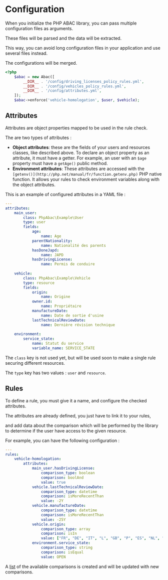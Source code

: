 Configuration
=============

When you initialize the PHP ABAC library, you can pass multiple configuration files as arguments.

These files will be parsed and the data will be extracted.

This way, you can avoid long configuration files in your application and use several files instead.

The configurations will be merged.

```php
<?php
    $abac = new Abac([
        __DIR__ . '/config/driving_licenses_policy_rules.yml',
        __DIR__ . '/config/vehicles_policy_rules.yml',
        __DIR__ . '/config/attributes.yml',
    ]);
    $abac->enforce('vehicle-homologation', $user, $vehicle);
```

Attributes
----------

Attributes are object properties mapped to be used in the rule check.

The are two types of attributes :

* **Object attributes**: these are the fields of your users and resources classes, like described above.
To declare an object property as an attribute, it must have a getter. For example, an user with an ``$age`` property must have a ``getAge()`` public method.
* **Environment attributes**: These attributes are accessed with the ``[getenv()](http://php.net/manual/fr/function.getenv.php)`` PHP native function.
It allows your rules to check environment variables along with the object attributes.

This is an example of configured attributes in a YAML file :

```yaml
---
attributes:
    main_user:
        class: PhpAbac\Example\User
        type: user
        fields:
            age:
                name: Age
            parentNationality:
                name: Nationalité des parents
            hasDoneJapd:
                name: JAPD
            hasDrivingLicense:
                name: Permis de conduire
            
    vehicle:
        class: PhpAbac\Example\Vehicle
        type: resource
        fields:
            origin:
                name: Origine
            owner.id:
                name: Propriétaire
            manufactureDate:
                name: Date de sortie d'usine
            lastTechnicalReviewDate:
                name: Dernière révision technique
        
    environment:
        service_state:
            name: Statut du service
            variable_name: SERVICE_STATE
```

The ```class``` key is not used yet, but will be used soon to make a single rule securing different resources.

The ```type``` key has two values : ``user`` and ``resource``.

Rules
-----

To define a rule, you must give it a name, and configure the checked attributes.

The attributes are already defined, you just have to link it to your rules,

and add data about the comparison which will be performed by the library to determine if the user have access to the given resource.

For example, you can have the following configuration :

```yaml
---
rules:
    vehicle-homologation:
        attributes:
            main_user.hasDrivingLicense:
                comparison_type: boolean
                comparison: boolAnd
                value: true
            vehicle.lastTechnicalReviewDate:
                comparison_type: datetime
                comparison: isMoreRecentThan
                value: -2Y
            vehicle.manufactureDate:
                comparison_type: datetime
                comparison: isMoreRecentThan
                value: -25Y
            vehicle.origin:
                comparison_type: array
                comparison: isIn
                value: ["FR", "DE", "IT", "L", "GB", "P", "ES", "NL", "B"]
            environment.service_state:
                comparison_type: string
                comparison: isEqual
                value: OPEN
```

A [list](comparisons.md) of the available comparisons is created and will be updated with new comparisons.